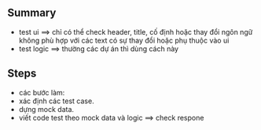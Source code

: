 ## Summary

- test ui ==> chỉ có thể check header, title, cố định hoặc thay đổi ngôn ngữ không phù hợp với các text có sự thay đổi hoặc phụ thuộc vào ui
- test logic ==> thường các dự án thì dùng cách này

## Steps

- các bước làm:
- xác định các test case.
- dựng mock data.
- viết code test theo mock data và logic ==> check respone

